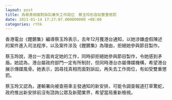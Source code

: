 ```yaml
---
layout: post
title: 為尋真相面對訴訟兼失工作崗位　蔡玉玲形容如雙重懲罰
date: 2021-01-14 17:27:07.000000000 +08:00
categories: rthk
---
```


香港電台《鏗鏘集》編導蔡玉玲表示，去年12月獲港台通知，以她涉嫌虛假陳述的案件進入司法程序，以及案件涉及《鏗鏘集》為理由，拒絕她參與節目製作。

蔡玉玲說，港台一方面肯定她的工作，同時卻拒絕她參與節目製作，令她感到矛盾。她認為，港台屬政府部門一定有所制肘，但同時港台亦屬傳媒機構，希望港台展示傳媒風骨。她表示，因尋找真相而面對訴訟，再失去工作崗位，有如受雙重懲罰。

蔡玉玲又認為，運輸署向被查冊車主發通知的新安排，可能令調查報道打草驚蛇，政府推出新安排前沒有諮詢公眾及新聞業界，希望當局重新檢視。
